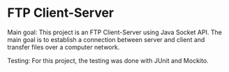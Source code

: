 # FTP Client-Server

Main goal:
This project is an FTP Client-Server using Java Socket API. The main goal is to establish a connection between server and client and transfer files over a computer network.

Testing:
For this project, the testing was done with JUnit and Mockito.
